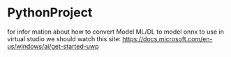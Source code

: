 # PythonProject

for infor mation about how to convert Model ML/DL to model onnx to use in virtual studio we should watch this site:
https://docs.microsoft.com/en-us/windows/ai/get-started-uwp
